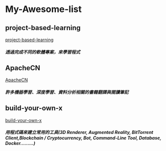 # My-Awesome-list

## project-based-learning

[project-based-learning](https://github.com/tuvtran/project-based-learning)

##### 透過完成不同的軟體專案，來學習程式

## ApacheCN

[ApacheCN](https://github.com/apachecn)

##### 許多機器學習、深度學習、資料分析相關的書籍翻譯與閱讀筆記

## build-your-own-x

[build-your-own-x](https://github.com/danistefanovic/build-your-own-x/)

##### 用程式碼來建立常用的工具(3D Renderer, Augmented Reality, BitTorrent Client,Blockchain / Cryptocurrency, Bot, Command-Line Tool, Database, Docker.........)